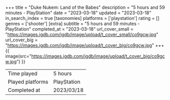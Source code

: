 +++
title = "Duke Nukem: Land of the Babes"
description = "5 hours and 59 minutes - PlayStation"
date = "2023-03-18"
updated = "2023-03-18"
in_search_index = true
[taxonomies]
platforms = ['playstation']
rating = []
genres = ['shooter']
[extra]
subtitle = "5 hours and 59 minutes - PlayStation"
completed_at = "2023-03-18"
url_cover_small = "https://images.igdb.com/igdb/image/upload/t_cover_small/co9gcw.jpg"
url_cover_big = "https://images.igdb.com/igdb/image/upload/t_cover_big/co9gcw.jpg"
+++
{{ image(src="https://images.igdb.com/igdb/image/upload/t_cover_big/co9gcw.jpg") }}

|              |            |
| ------------ | ---------- |
| Time played  | 5 hours |
| Played platforms    | PlayStation |
| Completed at | 2023/03/18 |


